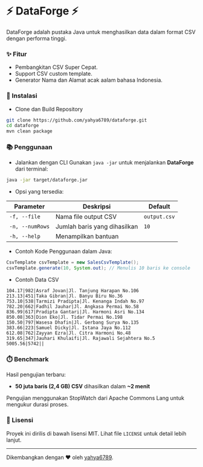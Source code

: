 # ⚡ **DataForge** ⚡
DataForge adalah pustaka Java untuk menghasilkan data dalam format CSV dengan performa tinggi.

### ✨ Fitur
* Pembangkitan CSV Super Cepat.
* Support CSV custom template.
* Generator Nama dan Alamat acak aalam bahasa Indonesia.

### 🚀 Instalasi
* Clone dan Build Repository
```sh
git clone https://github.com/yahya6789/dataforge.git
cd dataforge
mvn clean package
```

### 📚 Penggunaan
* Jalankan dengan CLI
Gunakan `java -jar` untuk menjalankan **DataForge** dari terminal:
```sh
java -jar target/dataforge.jar
```

* Opsi yang tersedia:

| Parameter       | Deskripsi                    | Default      |
| --------------- | ---------------------------- | ------------ |
| `-f, --file`    | Nama file output CSV         | `output.csv` |
| `-n, --numRows` | Jumlah baris yang dihasilkan | `10`         |
| `-h, --help`    | Menampilkan bantuan          |              |

* Contoh Kode Penggunaan dalam Java:
```java
CsvTemplate csvTemplate = new SalesCsvTemplate();
csvTemplate.generate(10, System.out); // Menulis 10 baris ke console
```

* Contoh Data CSV
```csv
104.17|982|Asraf Jovan|Jl. Tanjung Harapan No.106
213.13|451|Taka Gibran|Jl. Banyu Biru No.36
753.10|538|Tarmizi Pradipta|Jl. Kenanga Indah No.97
782.20|662|Fadhil Jauhar|Jl. Angkasa Permai No.58
836.99|617|Pradipta Gantari|Jl. Harmoni Asri No.134
850.08|363|Dion Eko|Jl. Tidar Permai No.198
150.50|797|Wasesa Dhafin|Jl. Gerbang Surya No.135
383.66|223|Samuel Dicky|Jl. Istana Jaya No.112
612.08|762|Zayyan Ezra|Jl. Citra Harmoni No.48
319.65|347|Jauhari Khulaifi|Jl. Rajawali Sejahtera No.5
5005.56|5742||
```

### ⏱️ Benchmark
Hasil pengujian terbaru:
- **50 juta baris (2,4 GB) CSV** dihasilkan dalam **~2 menit**

Pengujian menggunakan StopWatch dari Apache Commons Lang untuk mengukur durasi proses.

### 📜 Lisensi
Proyek ini dirilis di bawah lisensi MIT. Lihat file `LICENSE` untuk detail lebih lanjut.

---

Dikembangkan dengan ❤️ oleh [yahya6789](https://github.com/yahya6789).

